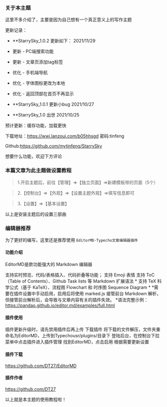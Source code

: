 ### 关于本主题
这里不多介绍了，主要是因为自己想有一个真正意义上的写作主题

更新记录：
* **StarrySky_1.0.2 更新如下： 2021/11/29

* 更新 - PC端搜索功能

* 更新 - 文章页添加tag标签

* 优化 - 手机端导航

* 优化 - 字体图标更改为本地

* 优化 - 返回顶部在首页不再显示
* **StarrySky_1.0.1 更新小bug     2021/10/27
* **StarrySky_1.0 出世     2021/10/25

预计更新：缓存功能，加载更快

下载地址：https://wwi.lanzoui.com/b05hhsgd
密码:tinfeng

Github:https://github.com/mytinfeng/StarrySky

想要什么功能，欢迎下方评论


### 本篇文章为此主题做设置教程

> 1.开启主题后，前往【管理】=>【独立页面】=>新建模板带的页面（5个）



> 2.【控制台】=>【外观】=>【设置主题外观】=>填写信息即可


> 3.【设置】=>【基本设置】


以上是安装主题后的设置三部曲

### 编辑器推荐
为了更好的编写，这里还是推荐使用
`EditorMD-Typecho文章编辑器插件`

#### 功能介绍
EditorMD是款功能强大的 Markdown 编辑器

支持实时预览、代码/表格插入、代码折叠等功能；
支持 Emoji 表情
支持 ToC（Table of Contents）、Github Task lists 等 Markdown 扩展语法 *
支持 TeX 科学公式（基于 KaTeX）、流程图 Flowchart 和 时序图 Sequence Diagram *
*需要在插件设置中手动启用，启用后将使用 marked.js 接管前台 Markdown 解析，但接管前台解析后，会导致与文章内容有关的插件失效。
*语法完整示例：https://pandao.github.io/editor.md/examples/full.html

#### 插件使用
插件更新升级时，请先禁用插件后再上传
下载插件
将下载的文件解压，文件夹重命名为EditorMD，上传到Typechousr/plugins/目录下
登陆后台，在控制台下拉菜单中点击插件进入插件管理
找到EditorMD，点击启用
根据需要更新设置
#### 插件下载
https://github.com/DT27/EditorMD

#### 插件作者
https://github.com/DT27

以上就是本主题的使用教程啦！
